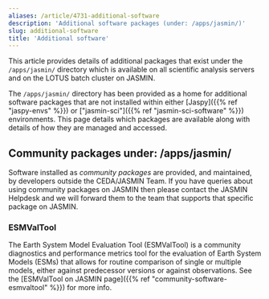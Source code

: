 ```yaml
---
aliases: /article/4731-additional-software
description: 'Additional software packages (under: /apps/jasmin/)'
slug: additional-software
title: 'Additional software'
---
```


This article provides details of additional packages that exist under the
`/apps/jasmin/` directory which is available on all scientific analysis
servers and on the LOTUS batch cluster on JASMIN.

The `/apps/jasmin/` directory has been provided as a home for additional
software packages that are not installed within either [Jaspy]({{% ref "jaspy-envs" %}})
or ["jasmin-sci"]({{% ref "jasmin-sci-software" %}}) environments.
This page details which packages are available along with details of how they
are managed and accessed.

## Community packages under: /apps/jasmin/

Software installed as _community packages_ are provided, and maintained, by
developers outside the CEDA/JASMIN Team. If you have queries about using
community packages on JASMIN then please contact the JASMIN Helpdesk and we
will forward them to the team that supports that specific package on JASMIN.

### ESMValTool

The Earth System Model Evaluation Tool (ESMValTool) is a community diagnostics
and performance metrics tool for the evaluation of Earth System Models (ESMs)
that allows for routine comparison of single or multiple models, either
against predecessor versions or against observations. See the
[ESMValTool on JASMIN page]({{% ref "community-software-esmvaltool" %}}) for more info.
